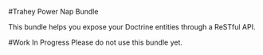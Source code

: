 #Trahey Power Nap Bundle

This bundle helps you expose your Doctrine entities through a ReSTful API.

#Work In Progress
Please do not use this bundle yet.